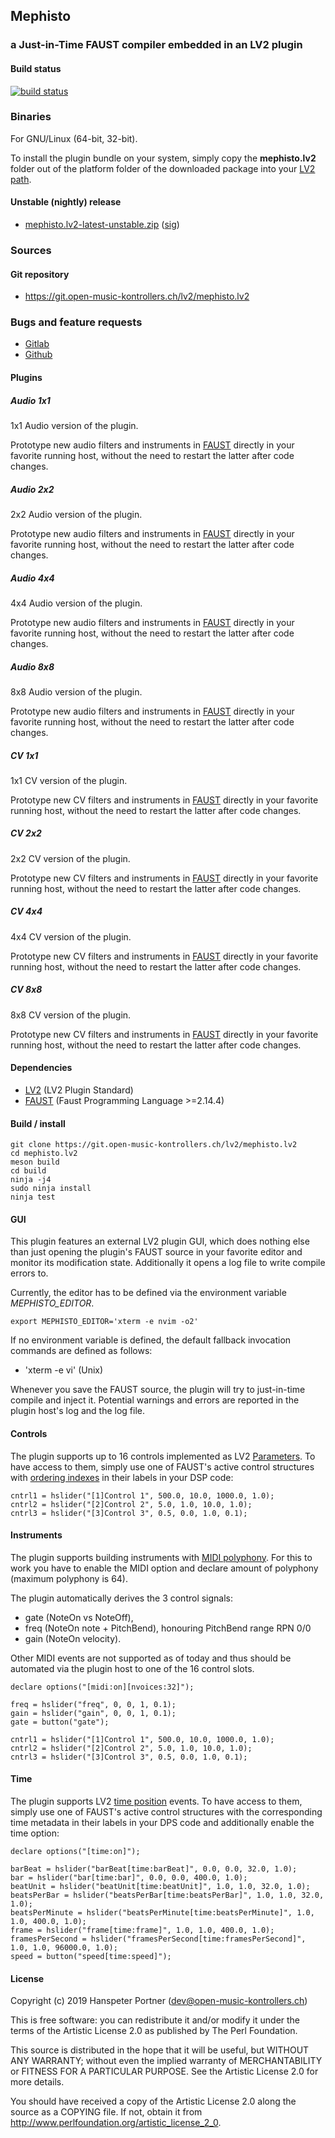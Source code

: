 ## Mephisto

### a Just-in-Time FAUST compiler embedded in an LV2 plugin

#### Build status

[![build status](https://gitlab.com/OpenMusicKontrollers/mephisto.lv2/badges/master/build.svg)](https://gitlab.com/OpenMusicKontrollers/mephisto.lv2/commits/master)

### Binaries

For GNU/Linux (64-bit, 32-bit).

To install the plugin bundle on your system, simply copy the __mephisto.lv2__
folder out of the platform folder of the downloaded package into your
[LV2 path](http://lv2plug.in/pages/filesystem-hierarchy-standard.html).

<!--
#### Stable release

* [mephisto.lv2-0.2.0.zip](https://dl.open-music-kontrollers.ch/mephisto.lv2/stable/mephisto.lv2-0.2.0.zip) ([sig](https://dl.open-music-kontrollers.ch/mephisto.lv2/stable/mephisto.lv2-0.2.0.zip.sig))
-->

#### Unstable (nightly) release

* [mephisto.lv2-latest-unstable.zip](https://dl.open-music-kontrollers.ch/mephisto.lv2/unstable/mephisto.lv2-latest-unstable.zip) ([sig](https://dl.open-music-kontrollers.ch/mephisto.lv2/unstable/mephisto.lv2-latest-unstable.zip.sig))

### Sources

<!--
#### Stable release

* [mephisto.lv2-0.2.0.tar.xz](https://git.open-music-kontrollers.ch/lv2/mephisto.lv2/snapshot/mephisto.lv2-0.2.0.tar.xz)
-->

#### Git repository

* <https://git.open-music-kontrollers.ch/lv2/mephisto.lv2>

<!--
### Packages

* [ArchLinux](https://www.archlinux.org/packages/community/x86_64/mephisto.lv2/)
-->

### Bugs and feature requests

* [Gitlab](https://gitlab.com/OpenMusicKontrollers/mephisto.lv2)
* [Github](https://github.com/OpenMusicKontrollers/mephisto.lv2)

#### Plugins

##### Audio 1x1

1x1 Audio version of the plugin.

Prototype new audio filters and instruments in [FAUST](https://faust.grame.fr)
directly in your favorite running host, without the need to restart the latter
after code changes.

##### Audio 2x2

2x2 Audio version of the plugin.

Prototype new audio filters and instruments in [FAUST](https://faust.grame.fr)
directly in your favorite running host, without the need to restart the latter
after code changes.

##### Audio 4x4

4x4 Audio version of the plugin.

Prototype new audio filters and instruments in [FAUST](https://faust.grame.fr)
directly in your favorite running host, without the need to restart the latter
after code changes.

##### Audio 8x8

8x8 Audio version of the plugin.

Prototype new audio filters and instruments in [FAUST](https://faust.grame.fr)
directly in your favorite running host, without the need to restart the latter
after code changes.

##### CV 1x1

1x1 CV version of the plugin.

Prototype new CV filters and instruments in [FAUST](https://faust.grame.fr)
directly in your favorite running host, without the need to restart the latter
after code changes.

##### CV 2x2

2x2 CV version of the plugin.

Prototype new CV filters and instruments in [FAUST](https://faust.grame.fr)
directly in your favorite running host, without the need to restart the latter
after code changes.

##### CV 4x4

4x4 CV version of the plugin.

Prototype new CV filters and instruments in [FAUST](https://faust.grame.fr)
directly in your favorite running host, without the need to restart the latter
after code changes.

##### CV 8x8

8x8 CV version of the plugin.

Prototype new CV filters and instruments in [FAUST](https://faust.grame.fr)
directly in your favorite running host, without the need to restart the latter
after code changes.

#### Dependencies

* [LV2](http://lv2plug.in) (LV2 Plugin Standard)
* [FAUST](https://faust.grame.fr/) (Faust Programming Language >=2.14.4)

#### Build / install

	git clone https://git.open-music-kontrollers.ch/lv2/mephisto.lv2
	cd mephisto.lv2
	meson build
	cd build
	ninja -j4
	sudo ninja install
	ninja test

#### GUI

This plugin features an external LV2 plugin GUI, which does nothing else than
just opening the plugin's FAUST source in your favorite editor and monitor its
modification state. Additionally it opens a log file to write compile errors to.

Currently, the editor has to be defined via the environment variable
*MEPHISTO_EDITOR*.

    export MEPHISTO_EDITOR='xterm -e nvim -o2'

If no environment variable is defined, the default fallback invocation commands
are defined as follows:

* 'xterm -e vi' (Unix)
<!--
* 'open -nW' (MacOS)
* 'cmd /c start /wait' (Windows)
-->

Whenever you save the FAUST source, the plugin will try to just-in-time compile and
inject it. Potential warnings and errors are reported in the plugin host's log
and the log file.

#### Controls

The plugin supports up to 16 controls implemented as LV2
[Parameters](http://lv2plug.in/ns/lv2core/lv2core.html#Parameter). To have
access to them, simply use one of FAUST's active control structures with
[ordering indexes](https://faust.grame.fr/doc/manual/index.html#ordering-ui-elements)
in their labels in your DSP code:

    cntrl1 = hslider("[1]Control 1", 500.0, 10.0, 1000.0, 1.0);
    cntrl2 = hslider("[2]Control 2", 5.0, 1.0, 10.0, 1.0);
    cntrl3 = hslider("[3]Control 3", 0.5, 0.0, 1.0, 0.1);

#### Instruments

The plugin supports building instruments with
[MIDI polyphony](https://faust.grame.fr/doc/manual/index.html#midi-polyphony-support).
For this to work you have to enable the MIDI option and declare amount of polyphony
(maximum polyphony is 64).

The plugin automatically derives the 3 control signals:

* gate (NoteOn vs NoteOff),
* freq (NoteOn note + PitchBend), honouring PitchBend range RPN 0/0
* gain (NoteOn velocity).

Other MIDI events are not supported as of today and thus should be
automated via the plugin host to one of the 16 control slots.

    declare options("[midi:on][nvoices:32]");

    freq = hslider("freq", 0, 0, 1, 0.1);
    gain = hslider("gain", 0, 0, 1, 0.1);
    gate = button("gate");

    cntrl1 = hslider("[1]Control 1", 500.0, 10.0, 1000.0, 1.0);
    cntrl2 = hslider("[2]Control 2", 5.0, 1.0, 10.0, 1.0);
    cntrl3 = hslider("[3]Control 3", 0.5, 0.0, 1.0, 0.1);

#### Time

The plugin supports LV2 [time position](http://lv2plug.in/ns/ext/time/time.html#Position)
events. To have access to them, simply use one of FAUST's active control
structures with the corresponding time metadata in their labels in your DPS code
and additionally enable the time option:

    declare options("[time:on]");

    barBeat = hslider("barBeat[time:barBeat]", 0.0, 0.0, 32.0, 1.0);
    bar = hslider("bar[time:bar]", 0.0, 0.0, 400.0, 1.0);
    beatUnit = hslider("beatUnit[time:beatUnit]", 1.0, 1.0, 32.0, 1.0);
    beatsPerBar = hslider("beatsPerBar[time:beatsPerBar]", 1.0, 1.0, 32.0, 1.0);
    beatsPerMinute = hslider("beatsPerMinute[time:beatsPerMinute]", 1.0, 1.0, 400.0, 1.0);
    frame = hslider("frame[time:frame]", 1.0, 1.0, 400.0, 1.0);
    framesPerSecond = hslider("framesPerSecond[time:framesPerSecond]", 1.0, 1.0, 96000.0, 1.0);
    speed = button("speed[time:speed]");

#### License

Copyright (c) 2019 Hanspeter Portner (dev@open-music-kontrollers.ch)

This is free software: you can redistribute it and/or modify
it under the terms of the Artistic License 2.0 as published by
The Perl Foundation.

This source is distributed in the hope that it will be useful,
but WITHOUT ANY WARRANTY; without even the implied warranty of
MERCHANTABILITY or FITNESS FOR A PARTICULAR PURPOSE. See the
Artistic License 2.0 for more details.

You should have received a copy of the Artistic License 2.0
along the source as a COPYING file. If not, obtain it from
<http://www.perlfoundation.org/artistic_license_2_0>.
